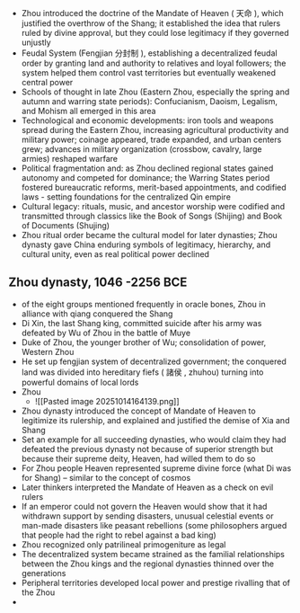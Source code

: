 * Zhou introduced the doctrine of the Mandate of Heaven ( 天命 ), which justified the overthrow of the Shang; it established the idea that rulers ruled by divine approval, but they could lose legitimacy if they governed unjustly
* Feudal System (Fengjian 分封制 ), establishing a decentralized feudal order by granting land and authority to relatives and loyal followers; the system helped them control vast territories but eventually weakened central power
* Schools of thought in late Zhou (Eastern Zhou, especially the spring and  autumn and warring state periods): Confucianism, Daoism, Legalism, and Mohism all emerged in this area
* Technological and economic developments: iron tools and weapons spread during the Eastern Zhou, increasing agricultural productivity and military power; coinage appeared, trade expanded, and urban centers grew; advances in military organization (crossbow, cavalry, large armies) reshaped warfare
* Political fragmentation and: as Zhou declined regional states gained autonomy and competed for dominance; the Warring States period fostered bureaucratic reforms, merit-based appointments, and codified laws - setting foundations for the centralized Qin empire
* Cultural legacy: rituals, music, and ancestor worship were codified and transmitted through classics like the Book of Songs (Shijing) and Book of Documents (Shujing)
* Zhou ritual order became the cultural model for later dynasties; Zhou dynasty gave China enduring symbols of legitimacy, hierarchy, and cultural unity, even as real political power declined

## Zhou dynasty, 1046 -2256 BCE
* of the eight groups mentioned frequently in oracle bones, Zhou in alliance with qiang conquered the Shang
* Di Xin, the last Shang king, committed suicide after his army was defeated by Wu of Zhou in the battle of Muye
* Duke of Zhou, the younger brother of Wu; consolidation of power, Western Zhou
* He set up fengjian system of decentralized government; the conquered land was divided into hereditary fiefs ( 諸侯 , zhuhou) turning into powerful domains of local lords
* Zhou
	* ![[Pasted image 20251014164139.png]]
* Zhou dynasty introduced the concept of Mandate of Heaven to legitimize its rulership, and explained and justified the demise of Xia and Shang
* Set an example for all succeeding dynasties, who would claim they had defeated the previous dynasty not because of superior strength but because their supreme deity, Heaven, had willed them to do so
* For Zhou people Heaven represented supreme divine force (what Di was for Shang) – similar to the concept of cosmos
* Later thinkers interpreted the Mandate of Heaven as a check on evil rulers
* If an emperor could not govern the Heaven would show that it had withdrawn support by sending disasters, unusual celestial events or man-made disasters like peasant rebellions (some philosophers argued that people had the right to rebel against a bad king)
* Zhou recognized only patrilineal primogeniture as legal
* The decentralized system became strained as the familial relationships between the Zhou kings and the regional dynasties thinned over the generations
* Peripheral territories developed local power and prestige rivalling that of the Zhou
* 